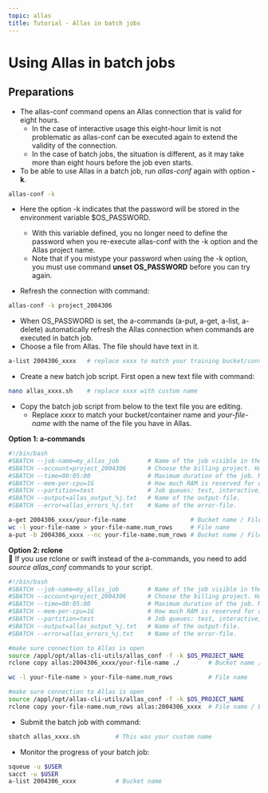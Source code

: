 ```yaml
---
topic: allas
title: Tutorial - Allas in batch jobs
---
```


# Using Allas in batch jobs

## Preparations
- The allas-conf command opens an Allas connection that is valid for eight hours. 
   - In the case of interactive usage this eight-hour limit is not problematic as allas-conf can be executed again to extend the validity of the connection.
   - In the case of batch jobs, the situation is different, as it may take more than eight hours before the job even starts. 
- To be able to use Allas in a batch job, run _allas-conf_ again with option **-k**.
```bash
allas-conf -k 
```
   - Here the option -k indicates that the password will be stored in the environment variable $OS_PASSWORD. 
      - With this variable defined, you no longer need to define the password when you re-execute allas-conf with the -k option and the Allas project name. 
      - Note that if you mistype your password when using the -k option, you must use command **unset OS_PASSWORD** before you can try again.

- Refresh the connection with command:
```bash
allas-conf -k project_2004306
```
   - When OS_PASSWORD is set, the a-commands (a-put, a-get, a-list, a-delete) automatically refresh the Allas connection when commands are executed in batch job.
- Choose a file from Allas. The file should have text in it.
```bash
a-list 2004306_xxxx   # replace xxxx to match your training bucket/container name
```
- Create a new batch job script. First open a new text file with command:
```bash
nano allas_xxxx.sh    # replace xxxx with custom name
```
- Copy the batch job script from below to the text file you are editing.
   - Replace _xxxx_ to match your bucket/container name and _your-file-name_ with the name of the file you have in Allas. 

**Option 1: a-commands**

```bash
#!/bin/bash
#SBATCH --job-name=my_allas_job        # Name of the job visible in the queue.
#SBATCH --account=project_2004306      # Choose the billing project. Has to be defined!
#SBATCH --time=00:05:00                # Maximum duration of the job. Max: depends of the partition. 
#SBATCH --mem-per-cpu=1G               # How much RAM is reserved for one processor.
#SBATCH --partition=test               # Job queues: test, interactive, small, large, longrun, hugemem, hugemem_longrun
#SBATCH --output=allas_output_%j.txt   # Name of the output-file.
#SBATCH --error=allas_errors_%j.txt    # Name of the error-file.

a-get 2004306_xxxx/your-file-name                  # Bucket name / File name
wc -l your-file-name > your-file-name.num_rows     # File name
a-put -b 2004306_xxxx --nc your-file-name.num_rows # Bucket name / File name
```

**Option 2: rclone**  
💭 If you use rclone or swift instead of the a-commands, you need to add _source allas_conf_ commands to your script. 

```bash
#!/bin/bash
#SBATCH --job-name=my_allas_job        # Name of the job visible in the queue.
#SBATCH --account=project_2004306      # Choose the billing project. Has to be defined!
#SBATCH --time=00:05:00                # Maximum duration of the job. Max: depends of the partition. 
#SBATCH --mem-per-cpu=1G               # How much RAM is reserved for one processor.
#SBATCH --partition=test               # Job queues: test, interactive, small, large, longrun, hugemem, hugemem_longrun
#SBATCH --output=allas_output_%j.txt   # Name of the output-file.
#SBATCH --error=allas_errors_%j.txt    # Name of the error-file.

#make sure connection to Allas is open
source /appl/opt/allas-cli-utils/allas_conf -f -k $OS_PROJECT_NAME
rclone copy allas:2004306_xxxx/your-file-name ./        # Bucket name / File name

wc -l your-file-name > your-file-name.num_rows          # File name

#make sure connection to Allas is open
source /appl/opt/allas-cli-utils/allas_conf -f -k $OS_PROJECT_NAME
rclone copy your-file-name.num_rows allas:2004306_xxxx  # File name / Bucket name
```

- Submit the batch job with command:
```bash
sbatch allas_xxxx.sh          # This was your custom name
```
- Monitor the progress of your batch job:
```bash
squeue -u $USER
sacct -u $USER
a-list 2004306_xxxx           # Bucket name
```
